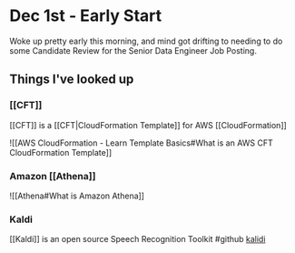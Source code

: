 # Dec 1st - Early Start

Woke up pretty early this morning, and mind got drifting to needing to do some Candidate Review for the Senior Data Engineer Job Posting.

## Things I've looked up

### [[CFT]] 

[[CFT]]  is a [[CFT|CloudFormation Template]] for AWS [[CloudFormation]]



![[AWS CloudFormation - Learn Template Basics#What is an AWS CFT CloudFormation Template]]
	
	
### Amazon [[Athena]] 

![[Athena#What is Amazon Athena]]


### Kaldi
[[Kaldi]] is an open source Speech Recognition Toolkit
#github [kalidi](https://github.com/kaldi-asr/kaldi)
